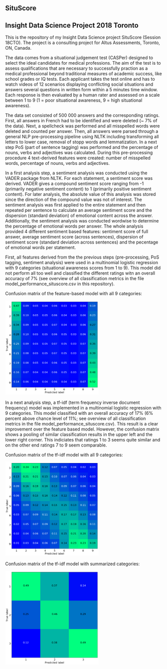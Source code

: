 ## SituScore
## Insight Data Science Project 2018 Toronto

This is the repository of my Insight Data Science project SituScore (Session 18CTO). The project is a consulting project for Altus Assessments, Toronto, ON, Canada. 

The data comes from a situational judgement test (CASPer) designed to select the ideal candidates for medical professions. The aim of the test is to assess qualifications that are necessary to successfully praction as a medical professional beyond traditional measures of academic success, like school grades or IQ tests. Each applicant takes the test online and has to watch videos of 12 scenarios displaying conflicting social situations and answers several questions in written form within a 5 minutes time window. Each response is then evaluated by a human rater and assessed on a scale between 1 to 9 (1 = poor situational awareness, 9 = high situational awareness). 

The data set consisted of 500 000 answers and the corresponding ratings. First, all answers in French had to be identified and were deleted (~ 7% of the data). Next, a spellcheck was performed and all misspelled words were deleted and counted per answer. Then, all answers were parsed through a general NLP pre-processing pipeline using NLTK including transforming all letters to lower case, removal of stopp words and lemmatization. In a next step PoS (part of sentence tagging) was performed and the percentage of nouns, verbs and adjectives was calculated. During this pre-processing procedure 4 text-derived features were created: number of misspelled words, percentage of nouns, verbs and adjectives.

In a first analysis step, a sentiment analysis was conducted using the VADER package from NLTK. For each statement, a sentiment score was derived. VADER gives a compound sentiment score ranging from -1 (primarily negative sentiment content) to 1 (primarily positive sentiment content). For later analysis, the absolute value of this analysis was stored since the direction of the compound value was not of interest. The sentiment analysis was first applied to the entire statement and then repeated per sentence to calculate an average sentiment score and the dispersion (standard deviation) of emotional content across the answer. Additionally, the sentiment analysis was conducted wordwise to determine the percentage of emotional words per answer. The whole analysis provided 4 different sentiment based features: sentiment score of full answer, average sentiment score (across sentences), dispersion of sentiment score (standard deviation across sentences) and the pecentage of emotional words per statement.

First, all features derived from the the previous steps (pre-processing, PoS tagging, sentiment analysis) were used in a multinomial logistic regression with 9 categories (situational awareness scores from 1 to 9). This model did not perform all too well and classified the different ratings witn an overall accuracy of 7% (see overview of all classification metrics in the file model_performance_situscore.csv in this repository).

Confusion matrix of the feature-based model with all 9 categories:

<img src="https://github.com/jorennig/SituScore/blob/master/Confusion_Matrix_features_full_scale.png" alt="CM" width="300" height="300">

In a next analysis step, a tf-idf (term frequency inverse document frequency) model was implemented in a multinomial logistic regression with 9 categories. This model classified with an overall accuracy of 17% (6% percent above chance level of 11%; see overview of all classification metrics in the file model_performance_situscore.csv). This result is a clear improvement over the feature based model. However, the confusion matrix shows a pooling of similar classification results in the upper left and the lower right corner. This indiciates that ratings 1 to 3 seems quite similar and on the other end ratings 7 to 9 seem comparable. 

Confusion matrix of the tf-idf model with all 9 categories:

<img src="https://github.com/jorennig/SituScore/blob/master/Confusion_Matrix_tfidf_full_scale.png" alt="CM" width="300" height="300">


Confusion matrix of the tf-idf model with summarized categories:

<img src="https://github.com/jorennig/SituScore/blob/master/Confusion_Matrix_tfidf_summarized.png" alt="CM" width="300" height="300">


